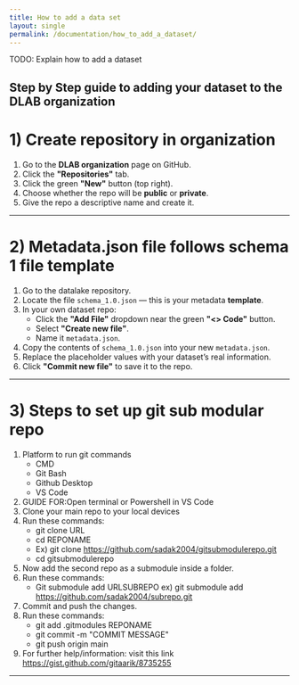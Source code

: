 ```yaml
---
title: How to add a data set
layout: single
permalink: /documentation/how_to_add_a_dataset/
---
```


TODO: Explain how to add a dataset

Step by Step guide to adding your dataset to the DLAB organization
--

#  1) Create repository in organization

1. Go to the **DLAB organization** page on GitHub.
2. Click the **"Repositories"** tab.
3. Click the green **"New"** button (top right).
4. Choose whether the repo will be **public** or **private**.
5. Give the repo a descriptive name and create it.

***

#  2) Metadata.json file follows schema 1 file template

1. Go to the datalake repository.
2. Locate the file `schema_1.0.json` — this is your metadata **template**.
3. In your own dataset repo:
   - Click the **"Add File"** dropdown near the green **"<> Code"** button.
   - Select **"Create new file"**.
   - Name it `metadata.json`.
4. Copy the contents of `schema_1.0.json` into your new `metadata.json`.
5. Replace the placeholder values with your dataset’s real information.
6. Click **"Commit new file"** to save it to the repo.

***

# 3) Steps to set up git sub modular repo

  1) Platform to run git commands
     - CMD
     - Git Bash
     - Github Desktop
     - VS Code
  2) GUIDE FOR:Open terminal or Powershell in VS Code
  3) Clone your main repo to your local devices
  4) Run these commands:
     - git clone URL
     - cd REPONAME
     - Ex) git clone https://github.com/sadak2004/gitsubmodulerepo.git
     - cd gitsubmodulerepo
  5) Now add the second repo as a submodule inside a folder.
  6) Run these commands:
     - Git submodule add URLSUBREPO
       ex) git submodule add https://github.com/sadak2004/subrepo.git
  7) Commit and push the changes.
  8) Run these commands:
      - git add .gitmodules REPONAME
      - git commit -m "COMMIT MESSAGE"
      - git push origin main
  9) For further help/information: visit this link https://gist.github.com/gitaarik/8735255

***


